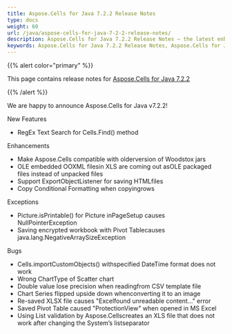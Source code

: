```yaml
---
title: Aspose.Cells for Java 7.2.2 Release Notes
type: docs
weight: 60
url: /java/aspose-cells-for-java-7-2-2-release-notes/
description: Aspose.Cells for Java 7.2.2 Release Notes – the latest enhancements, new features, and fixes.
keywords: Aspose.Cells for Java 7.2.2 Release Notes, Aspose.Cells for Java 7.2.2 updates and fixes
---
```


{{% alert color="primary" %}} 

This page contains release notes for [Aspose.Cells for Java 7.2.2](https://downloads.aspose.com/cells/java/new-releases/aspose.cells-for-java-7.2.2/)

{{% /alert %}} 

We are
happy to announce Aspose.Cells for Java v7.2.2! 

New Features 

- RegEx Text Search for Cells.Find() method

Enhancements 

- Make Aspose.Cells compatible with olderversion of Woodstox jars
- OLE embedded OOXML filesin XLS are coming out asOLE packaged files instead of unpacked files
- Support ExportObjectListener for saving HTMLfiles
- Copy Conditional Formatting when copyingrows

Exceptions 

- Picture.isPrintable() for Picture inPageSetup causes NullPointerException
- Saving encrypted workbook with Pivot Tablecauses java.lang.NegativeArraySizeException

Bugs 

- Cells.importCustomObjects() withspecified DateTime format does not work
- Wrong ChartType of Scatter chart
- Double value lose precision when readingfrom CSV template file
- Chart Series flipped upside down whenconverting it to an image
- Re-saved XLSX file causes "Excelfound unreadable content…" error
- Saved Pivot Table caused "ProtectionView" when opened in MS Excel
- Using List validation by Aspose.Cellscreates an XLS file that does not work after changing the System’s listseparator
